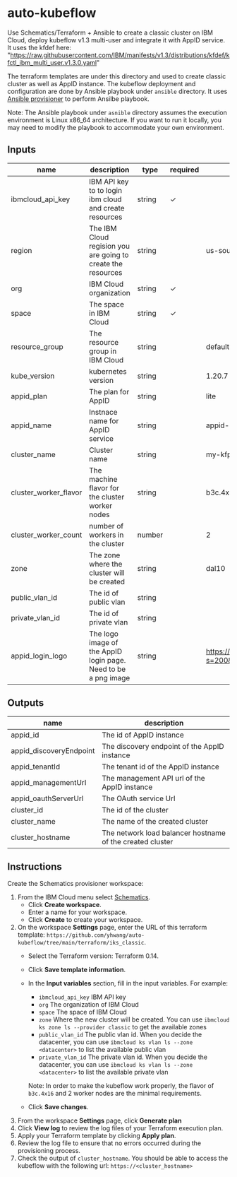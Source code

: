 # auto-kubeflow
Use Schematics/Terraform + Ansible to create a classic cluster on IBM Cloud,
deploy kubeflow v1.3 multi-user and integrate it with AppID service. It uses the
kfdef here: "https://raw.githubusercontent.com/IBM/manifests/v1.3/distributions/kfdef/kfctl_ibm_multi_user.v1.3.0.yaml"

The terraform templates are under this directory and used to create classic
cluster as well as AppID instance. The kubeflow deployment and
configuration are done by Ansible playbook under `ansible` directory.
It uses [Ansible provisioner](https://github.com/radekg/terraform-provisioner-ansible)
to perform Ansilbe playbook.

Note: The Ansible playbook under `asnible` directory assumes the execution
environment is Linux x86_64 architecture. If you want to run it locally, you may need
to modify the playbook to accommodate your own environment.
## Inputs

| name | description | type | required | default | sensitive |
| ------------------------- | ---------------------------------------------------------------------------------------------------------------------------------- | -------------- | ---------- | ------------------------------------ | ---- |
|  ibmcloud_api_key      | IBM API key to to login ibm cloud and create resources |  string |  ✓  |      | ✓ |
|  region                | The IBM Cloud regision you are going to create the resources | string  |   | us-south |  |
|  org                   | IBM Cloud organization | string  |  ✓ |  |  |
|  space                 | The space in IBM Cloud | string  | ✓ |  |  |
|  resource_group        | The resource group in IBM Cloud | string  |  | default |  |
|  kube_version          | kubernetes version | string  |  | 1.20.7 |  |
|  appid_plan            | The plan for AppID | string  |  | lite |  |
|  appid_name            | Instnace name for AppID service | string  |   | appid-instance |  |
|  cluster_name          | Cluster name | string  |   | my-kfp-cluster | |
|  cluster_worker_flavor | The machine flavor for the cluster worker nodes | string  |   | b3c.4x16 |  |
|  cluster_worker_count  | number of workers in the cluster | number  |   | 2 |  |
|  zone                  | The zone where the cluster will be created | string  |   | dal10 | |
|  public_vlan_id        | The id of public vlan | string  |   | | |
|  private_vlan_id       | The id of private vlan | string  |   | | |
|  appid_login_logo      | The logo image of the AppID login page. Need to be a png image | string  |   | https://avatars.githubusercontent.com/u/33164907?s=200&v=4 (kubeflow logo) | |

## Outputs

|  **name**      |    **description**  |
|  --------------------------------------- | ------------------------------------------- |
|  appid_id                | The id of AppID instance |
|  appid_discoveryEndpoint | The discovery endpoint of the AppID instance |
|  appid_tenantId          | The tenant id of the AppID instance |
|  appid_managementUrl     | The management API url of the AppID instance |
|  appid_oauthServerUrl    | The OAuth service Url |
|  cluster_id              | The id of the cluster |
|  cluster_name            | The name of the created cluster |
|  cluster_hostname        | The network load balancer hostname of the created cluster |


## Instructions
Create the Schematics provisioner workspace:
1. From the IBM Cloud menu select [Schematics](https://cloud.ibm.com/schematics/overview).
   - Click **Create workspace**.   
   - Enter a name for your workspace.   
   - Click **Create** to create your workspace.
2. On the workspace **Settings** page, enter the URL of this terraform
   template: `https://github.com/yhwang/auto-kubeflow/tree/main/terraform/iks_classic`.
   - Select the Terraform version: Terraform 0.14.
   - Click **Save template information**.
   - In the **Input variables** section,  fill in the input variables. For example:
     - `ibmcloud_api_key` IBM API key
     - `org` The organization of IBM Cloud
     - `space` The space of IBM Cloud
     - `zone` Where the new cluster will be created. You can use `ibmcloud ks zone ls --provider classic`
       to get the available zones
     - `public_vlan_id` The public vlan id. When you decide the datacenter, you can use `ibmcloud ks vlan ls --zone <datacenter>` to list the available public vlan
     - `private_vlan_id` The private vlan id. When you decide the datacenter, you can use `ibmcloud ks vlan ls --zone <datacenter>` to list the available private vlan

     Note: In order to make the kubeflow work properly, the flavor of `b3c.4x16`
     and 2 worker nodes are the minimal requirements.

   - Click **Save changes**.
3. From the workspace **Settings** page, click **Generate plan** 
4. Click **View log** to review the log files of your Terraform
    execution plan.
5. Apply your Terraform template by clicking **Apply plan**.
6. Review the log file to ensure that no errors occurred during the provisioning
   process.
7. Check the output of `cluster_hostname`. You should be able to access the
   kubeflow with the following url: `https://<cluster_hostname>`
